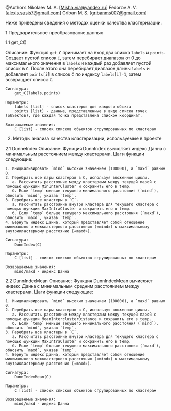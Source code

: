 @Authors 
		Nikolaev M. A. [Misha.via@yandex.ru]
		Fedorov A. V. [alexis.sasis7@gmail.com]
		Griban M. S. [gribanms007@gmail.com]
  
Ниже приведены сведения о методах оценки качества кластеризации.

1 Предварительное преобразование данных

1.1 get_C()
 
 Описание:
	 Функция `get_C` принимает на вход два списка `labels` и `points`.  Создает пустой список `C`, затем перебирает диапазон от 0 до максимального значения в `labels` и каждый раз добавляет пустой список в `C`.  После этого она перебирает диапазон длины `labels` и добавляет `points[i]` в список `C` по индексу `labels[i]-1`, затем возвращает список `C`.
	
	Сигнатура:
		get_C(labels,points)
	
	Параметры:
		labels [list] - список кластеров для каждого объкта
		points [list] - данные, представленные в виде списка точек (объектов), где каждая точка представлена списком координат. 
	
	Возвращаемые значения:
		С [list] - список списков объектов сгрупированных по кластерам
	
2. Методы анализа качества кластеризации, используемые в проекте

2.1 DunneIndex
 Описание:
	Функция DunnIndex вычисляет индекс Данна с минимальным расстоянием между кластерами. Шаги функции следующие:

	1. Инициализировать `mind` высоким значением (100000), а `maxd` равным 0.
	2. Перебрать все пары кластеров в C, используя вложенные циклы.
	   а. Рассчитать расстояние между кластерами между текущей парой с помощью функции MinInterCluster и сохранить его в temp.
	   б. Если `temp` меньше текущего минимального расстояния (`mind`), обновить `mind`, указав `temp`.
	3. Перебрать все кластеры в `C`.
	   а. Рассчитать расстояние внутри кластера для текущего кластера с помощью функции MaxIntraCluster и сохранить его в temp.
	   б. Если `temp` больше текущего максимального расстояния (`maxd`), обновить `maxd`, указав `temp`.
	4. Вернуть индекс Данна, который представляет собой отношение минимального межкластерного расстояния («mind») к максимальному внутрикластерному расстоянию («maxd»).
	
	Сигнатура:
		DunnIndex(C)
	
	Параметры:
		С [list] - список списков объектов сгрупированных по кластерам
	
	Возвращаемые значения:
		mind/maxd - индекс Данна

2.2 DunnIndexMean
 Описание:
	Функция DunnIndexMean вычисляет индекс Данна с минимальным средним расстоянием между кластерами. Шаги функции следующие:

	1. Инициализировать `mind` высоким значением (100000), а `maxd` равным 0.
	2. Перебрать все пары кластеров в C, используя вложенные циклы.
	   а. Рассчитать расстояние между кластерами между текущей парой с помощью функции MeanInterclusterDistance и сохранить его в temp.
	   б. Если `temp` меньше текущего минимального расстояния (`mind`), обновить `mind`, указав `temp`.
	3. Перебрать все кластеры в `C`.
	   а. Рассчитать расстояние внутри кластера для текущего кластера с помощью функции MaxIntraCluster и сохранить его в temp.
	   б. Если `temp` больше текущего максимального расстояния (`maxd`), обновить `maxd`, указав `temp`.
	4. Вернуть индекс Данна, который представляет собой отношение минимального межкластерного расстояния («mind») к максимальному внутрикластерному расстоянию («maxd»).
	
	Сигнатура:
		DunnIndexMean(C)
	
	Параметры:
		С [list] - список списков объектов сгрупированных по кластерам
	
	Возвращаемые значения:
		mind/maxd - индекс Данна